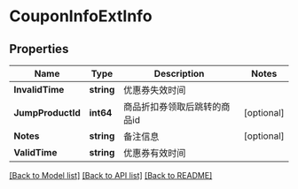 # CouponInfoExtInfo

## Properties

Name | Type | Description | Notes
------------ | ------------- | ------------- | -------------
**InvalidTime** | **string** | 优惠券失效时间 | 
**JumpProductId** | **int64** | 商品折扣券领取后跳转的商品id | [optional] 
**Notes** | **string** | 备注信息 | [optional] 
**ValidTime** | **string** | 优惠券有效时间 | 

[[Back to Model list]](../README.md#documentation-for-models) [[Back to API list]](../README.md#documentation-for-api-endpoints) [[Back to README]](../README.md)


